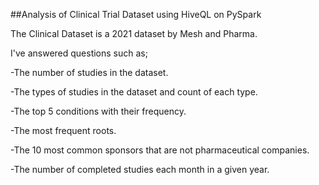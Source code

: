 ##Analysis of Clinical Trial Dataset using HiveQL on PySpark

The Clinical Dataset is a 2021 dataset by Mesh and Pharma.

I've answered questions such as;

-The number of studies in the dataset.

-The types of studies in the dataset and count of each type.

-The top 5 conditions with their frequency.

-The most frequent roots.

-The 10 most common sponsors that are not pharmaceutical companies.

-The number of completed studies each month in a given year.
